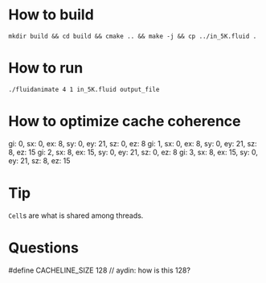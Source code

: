 # How to build
```
mkdir build && cd build && cmake .. && make -j && cp ../in_5K.fluid .
```

# How to run
```
./fluidanimate 4 1 in_5K.fluid output_file
```

# How to optimize cache coherence
gi: 0, sx: 0, ex: 8, sy: 0, ey: 21, sz: 0, ez: 8
gi: 1, sx: 0, ex: 8, sy: 0, ey: 21, sz: 8, ez: 15
gi: 2, sx: 8, ex: 15, sy: 0, ey: 21, sz: 0, ez: 8
gi: 3, sx: 8, ex: 15, sy: 0, ey: 21, sz: 8, ez: 15

# Tip
```Cell```s are what is shared among threads.

# Questions

#define CACHELINE_SIZE 128  // aydin: how is this 128?
